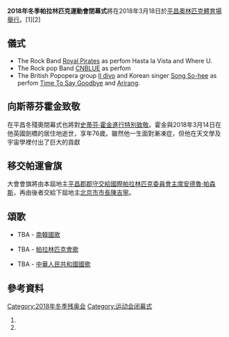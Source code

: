 **2018年冬季帕拉林匹克運動會閉幕式**將在2018年3月18日於[平昌奧林匹克體育場舉行](../Page/平昌奧林匹克體育場.md "wikilink")。\[1\]\[2\]

## 儀式

  - The Rock Band [Royal Pirates](../Page/Royal_Pirates.md "wikilink")
    as perfom Hasta la Vista and Where U.
  - The Rock pop Band [CNBLUE](../Page/CNBLUE.md "wikilink") as perfom
  - The British Popopera group [Il divo](../Page/美聲男伶.md "wikilink") and
    Korean singer [Song
    So-hee](https://zh.wikipedia.org/wiki/Song_So-hee "wikilink") as
    perfom [Time To Say Goodbye](../Page/告别的时刻.md "wikilink") and
    [Arirang](../Page/阿里郎.md "wikilink").

## 向斯蒂芬霍金致敬

在平昌冬殘奧閉幕式也將對[史蒂芬·霍金進行特別致敬](../Page/史蒂芬·霍金.md "wikilink")。霍金與2018年3月14日在他英國劍橋的居住地逝世，享年76歲。雖然他一生面對漸凍症，但他在天文學及宇宙學裡付出了巨大的貢獻

## 移交帕運會旗

大會會旗將由本屆地主[平昌郡郡守交給](../Page/平昌郡.md "wikilink")[國際帕拉林匹克委員會主席](../Page/國際帕拉林匹克委員會.md "wikilink")[安德魯·帕森斯](https://zh.wikipedia.org/wiki/安德魯·帕森斯 "wikilink")，再由後者交給下屆地主[北京市市長](../Page/北京市.md "wikilink")[陳吉寧](https://zh.wikipedia.org/wiki/陳吉寧 "wikilink")。

## 頌歌

  - TBA - [南韓國歌](../Page/愛國歌_\(大韓民國\).md "wikilink")

  - TBA - [帕拉林匹克會歌](../Page/帕拉林匹克運動會標誌.md "wikilink")

  - TBA - [中華人民共和國國歌](../Page/义勇军进行曲.md "wikilink")

## 參考資料

[Category:2018年冬季残奥会](https://zh.wikipedia.org/wiki/Category:2018年冬季残奥会 "wikilink")
[Category:运动会闭幕式](https://zh.wikipedia.org/wiki/Category:运动会闭幕式 "wikilink")

1.
2.